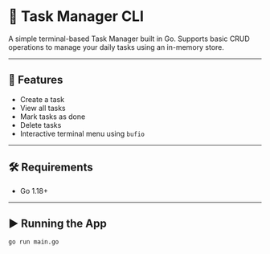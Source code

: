 # 📝 Task Manager CLI

A simple terminal-based Task Manager built in Go. Supports basic CRUD operations to manage your daily tasks using an in-memory store.


---

## 🚀 Features

- Create a task
- View all tasks
- Mark tasks as done
- Delete tasks
- Interactive terminal menu using `bufio`

---

## 🛠 Requirements

- Go 1.18+

---

## ▶️ Running the App

```bash
go run main.go
